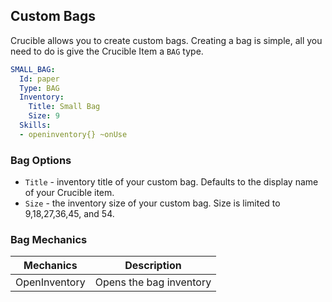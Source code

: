 Custom Bags
-----------

Crucible allows you to create custom bags. 
Creating a bag is simple, all you need to do is give the Crucible Item a `BAG` type.

```yml
SMALL_BAG:
  Id: paper
  Type: BAG
  Inventory:
    Title: Small Bag
    Size: 9
  Skills:
  - openinventory{} ~onUse
```

### Bag Options

- `Title` - inventory title of your custom bag. Defaults to the display name of your Crucible item.
- `Size` - the inventory size of your custom bag. Size is limited to 9,18,27,36,45, and 54.

### Bag Mechanics

| Mechanics     | Description             |
|---------------|-------------------------|
| OpenInventory | Opens the bag inventory |